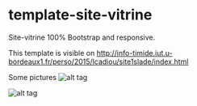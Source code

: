 # template-site-vitrine
Site-vitrine 100% Bootstrap and responsive.

This template is visible on http://info-timide.iut.u-bordeaux1.fr/perso/2015/lcadiou/site1slade/index.html

Some pictures
![alt tag](http://www.laurencadiou.me/wp-content/uploads/2015/10/site-vitrine2.png "Homepage")

![alt tag](http://www.laurencadiou.me/wp-content/uploads/2015/10/site-vitrine3.png "Contact page")

